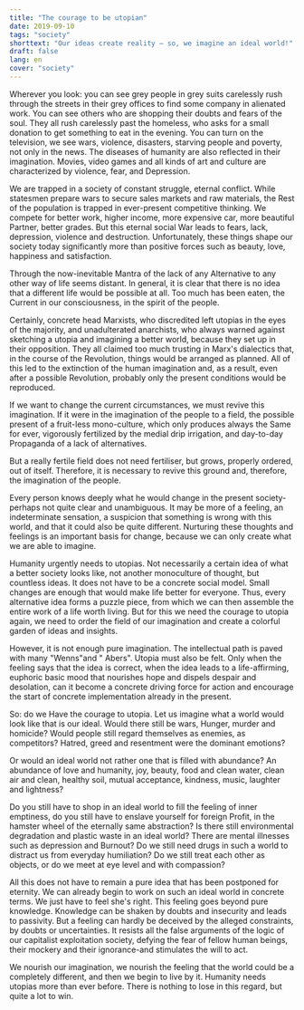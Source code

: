 ```yaml
---
title: "The courage to be utopian"
date: 2019-09-10
tags: "society"
shorttext: "Our ideas create reality — so, we imagine an ideal world!"
draft: false
lang: en
cover: "society"
---
```


Wherever you look: you can see grey people in grey suits carelessly rush through the streets in their grey offices to find some company in alienated work. You can see others who are shopping their doubts and fears of the soul. They all rush carelessly past the homeless, who asks for a small donation to get something to eat in the evening. You can turn on the television, we see wars, violence, disasters, starving people and poverty, not only in the news. The diseases of humanity are also reflected in their imagination. Movies, video games and all kinds of art and culture are characterized by violence, fear, and Depression.

We are trapped in a society of constant struggle, eternal conflict. While statesmen prepare wars to secure sales markets and raw materials, the Rest of the population is trapped in ever-present competitive thinking. We compete for better work, higher income, more expensive car, more beautiful Partner, better grades. But this eternal social War leads to fears, lack, depression, violence and destruction. Unfortunately, these things shape our society today significantly more than positive forces such as beauty, love, happiness and satisfaction.

Through the now-inevitable Mantra of the lack of any Alternative to any other way of life seems distant. In general, it is clear that there is no idea that a different life would be possible at all. Too much has been eaten, the Current in our consciousness, in the spirit of the people.

Certainly, concrete head Marxists, who discredited left utopias in the eyes of the majority, and unadulterated anarchists, who always warned against sketching a utopia and imagining a better world, because they set up in their opposition. They all claimed too much trusting in Marx's dialectics that, in the course of the Revolution, things would be arranged as planned. All of this led to the extinction of the human imagination and, as a result, even after a possible Revolution, probably only the present conditions would be reproduced.

If we want to change the current circumstances, we must revive this imagination. If it were in the imagination of the people to a field, the possible present of a fruit-less mono-culture, which only produces always the Same for ever, vigorously fertilized by the medial drip irrigation, and day-to-day Propaganda of a lack of alternatives.

But a really fertile field does not need fertiliser, but grows, properly ordered, out of itself. Therefore, it is necessary to revive this ground and, therefore, the imagination of the people.

Every person knows deeply what he would change in the present society-perhaps not quite clear and unambiguous. It may be more of a feeling, an indeterminate sensation, a suspicion that something is wrong with this world, and that it could also be quite different. Nurturing these thoughts and feelings is an important basis for change, because we can only create what we are able to imagine.

Humanity urgently needs to utopias. Not necessarily a certain idea of what a better society looks like, not another monoculture of thought, but countless ideas. It does not have to be a concrete social model. Small changes are enough that would make life better for everyone. Thus, every alternative idea forms a puzzle piece, from which we can then assemble the entire work of a life worth living. But for this we need the courage to utopia again, we need to order the field of our imagination and create a colorful garden of ideas and insights.

However, it is not enough pure imagination. The intellectual path is paved with many "Wenns"and " Abers". Utopia must also be felt. Only when the feeling says that the idea is correct, when the idea leads to a life-affirming, euphoric basic mood that nourishes hope and dispels despair and desolation, can it become a concrete driving force for action and encourage the start of concrete implementation already in the present.

So: do we Have the courage to utopia. Let us imagine what a world would look like that is our ideal. Would there still be wars, Hunger, murder and homicide? Would people still regard themselves as enemies, as competitors? Hatred, greed and resentment were the dominant emotions?

Or would an ideal world not rather one that is filled with abundance? An abundance of love and humanity, joy, beauty, food and clean water, clean air and clean, healthy soil, mutual acceptance, kindness, music, laughter and lightness?

Do you still have to shop in an ideal world to fill the feeling of inner emptiness, do you still have to enslave yourself for foreign Profit, in the hamster wheel of the eternally same abstraction? Is there still environmental degradation and plastic waste in an ideal world? There are mental illnesses such as depression and Burnout? Do we still need drugs in such a world to distract us from everyday humiliation? Do we still treat each other as objects, or do we meet at eye level and with compassion?

All this does not have to remain a pure idea that has been postponed for eternity. We can already begin to work on such an ideal world in concrete terms. We just have to feel she's right. This feeling goes beyond pure knowledge. Knowledge can be shaken by doubts and insecurity and leads to passivity. But a feeling can hardly be deceived by the alleged constraints, by doubts or uncertainties. It resists all the false arguments of the logic of our capitalist exploitation society, defying the fear of fellow human beings, their mockery and their ignorance-and stimulates the will to act.

We nourish our imagination, we nourish the feeling that the world could be a completely different, and then we begin to live by it. Humanity needs utopias more than ever before. There is nothing to lose in this regard, but quite a lot to win.
